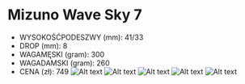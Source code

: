 # Mizuno Wave Sky 7
- WYSOKOŚĆPODESZWY (mm): 41/33
- DROP (mm): 8
- WAGAMĘSKI (gram): 300
- WAGADAMSKI (gram): 260
- CENA (zł): 749
![Alt text](https://i5.walmartimages.com/asr/c7bcaf77-e5ca-44f3-acc5-ff69384851db.070c95003c536b4b04288b4172d97836.jpeg)
![Alt text](https://i5.walmartimages.com/asr/64841362-fda5-4f34-a2cb-c4d2a02a248c_1.1fb5c35ddca5cb0d2d2b64d7f4ecb168.jpeg?odnWidth=1000&odnHeight=1000&odnBg=ffffff)
![Alt text](https://i5.walmartimages.com/asr/f6b1cb3a-038c-4f7e-945f-c83a9d3d3794.ef7e36d617a7629a0f49fdc8751bb553.jpeg?odnWidth=612&odnHeight=612&odnBg=ffffff)
![Alt text](https://static.runnea.it/images/202307/mizuno-wave-sky-7-scarpe-running-400x400x90xX.jpg?1)
![Alt text](https://esportelegal.fbitsstatic.net/img/p/tenis-mizuno-wave-sky-masculino-80242/270729.jpg?w=1000&h=1000&v=no-change)
